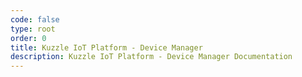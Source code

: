 ```yaml
---
code: false
type: root
order: 0
title: Kuzzle IoT Platform - Device Manager
description: Kuzzle IoT Platform - Device Manager Documentation
---
```


<Redirect to="guides/sensors" />